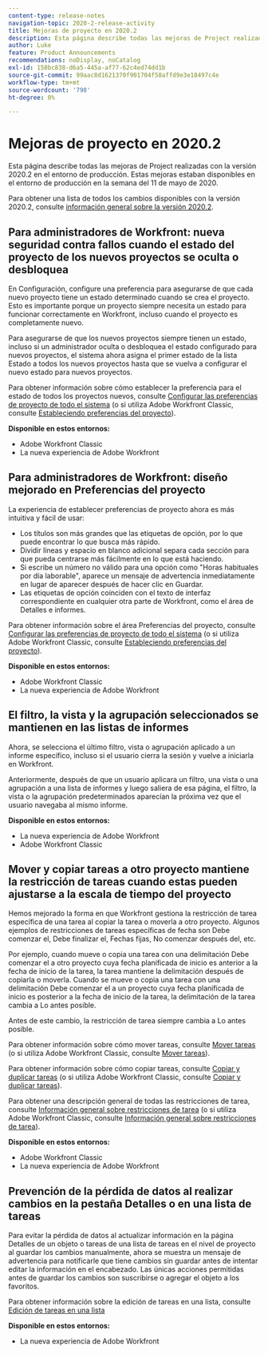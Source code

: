 ```yaml
---
content-type: release-notes
navigation-topic: 2020-2-release-activity
title: Mejoras de proyecto en 2020.2
description: Esta página describe todas las mejoras de Project realizadas con la versión 2020.2 en el entorno de producción. Estas mejoras estaban disponibles en el entorno de producción en la semana del 11 de mayo de 2020.
author: Luke
feature: Product Announcements
recommendations: noDisplay, noCatalog
exl-id: 150bc838-d6a5-445a-af77-62c4ed74dd1b
source-git-commit: 99aac8d1621370f901704f58affd9e3e18497c4e
workflow-type: tm+mt
source-wordcount: '798'
ht-degree: 0%

---
```


# Mejoras de proyecto en 2020.2

Esta página describe todas las mejoras de Project realizadas con la versión 2020.2 en el entorno de producción. Estas mejoras estaban disponibles en el entorno de producción en la semana del 11 de mayo de 2020.

Para obtener una lista de todos los cambios disponibles con la versión 2020.2, consulte [información general sobre la versión 2020.2](../../../product-announcements/product-releases/2020.2.-release-activity/2020-2-release-overview.md).

## Para administradores de Workfront: nueva seguridad contra fallos cuando el estado del proyecto de los nuevos proyectos se oculta o desbloquea

En Configuración, configure una preferencia para asegurarse de que cada nuevo proyecto tiene un estado determinado cuando se crea el proyecto. Esto es importante porque un proyecto siempre necesita un estado para funcionar correctamente en Workfront, incluso cuando el proyecto es completamente nuevo.

Para asegurarse de que los nuevos proyectos siempre tienen un estado, incluso si un administrador oculta o desbloquea el estado configurado para nuevos proyectos, el sistema ahora asigna el primer estado de la lista Estado a todos los nuevos proyectos hasta que se vuelva a configurar el nuevo estado para nuevos proyectos.

Para obtener información sobre cómo establecer la preferencia para el estado de todos los proyectos nuevos, consulte [Configurar las preferencias de proyecto de todo el sistema](../../../administration-and-setup/set-up-workfront/configure-system-defaults/set-project-preferences.md) (o si utiliza Adobe Workfront Classic, consulte [Estableciendo preferencias del proyecto](https://one.workfront.com/s/article/Setting-Project-Preferences-1883392298)).

**Disponible en estos entornos:**

* Adobe Workfront Classic
* La nueva experiencia de Adobe Workfront

## Para administradores de Workfront: diseño mejorado en Preferencias del proyecto

La experiencia de establecer preferencias de proyecto ahora es más intuitiva y fácil de usar:

* Los títulos son más grandes que las etiquetas de opción, por lo que puede encontrar lo que busca más rápido.
* Dividir líneas y espacio en blanco adicional separa cada sección para que pueda centrarse más fácilmente en lo que está haciendo.
* Si escribe un número no válido para una opción como &quot;Horas habituales por día laborable&quot;, aparece un mensaje de advertencia inmediatamente en lugar de aparecer después de hacer clic en Guardar.
* Las etiquetas de opción coinciden con el texto de interfaz correspondiente en cualquier otra parte de Workfront, como el área de Detalles e informes.

Para obtener información sobre el área Preferencias del proyecto, consulte [Configurar las preferencias de proyecto de todo el sistema](../../../administration-and-setup/set-up-workfront/configure-system-defaults/set-project-preferences.md) (o si utiliza Adobe Workfront Classic, consulte [Estableciendo preferencias del proyecto](https://one.workfront.com/s/article/Setting-Project-Preferences-1883392298)).

**Disponible en estos entornos:**

* Adobe Workfront Classic
* La nueva experiencia de Adobe Workfront

## El filtro, la vista y la agrupación seleccionados se mantienen en las listas de informes

Ahora, se selecciona el último filtro, vista o agrupación aplicado a un informe específico, incluso si el usuario cierra la sesión y vuelve a iniciarla en Workfront.

Anteriormente, después de que un usuario aplicara un filtro, una vista o una agrupación a una lista de informes y luego saliera de esa página, el filtro, la vista o la agrupación predeterminados aparecían la próxima vez que el usuario navegaba al mismo informe.

**Disponible en estos entornos:**

* La nueva experiencia de Adobe Workfront
* Adobe Workfront Classic

## Mover y copiar tareas a otro proyecto mantiene la restricción de tareas cuando estas pueden ajustarse a la escala de tiempo del proyecto

Hemos mejorado la forma en que Workfront gestiona la restricción de tarea específica de una tarea al copiar la tarea o moverla a otro proyecto. Algunos ejemplos de restricciones de tareas específicas de fecha son Debe comenzar el, Debe finalizar el, Fechas fijas, No comenzar después del, etc.

Por ejemplo, cuando mueve o copia una tarea con una delimitación Debe comenzar el a otro proyecto cuya fecha planificada de inicio es anterior a la fecha de inicio de la tarea, la tarea mantiene la delimitación después de copiarla o moverla. Cuando se mueve o copia una tarea con una delimitación Debe comenzar el a un proyecto cuya fecha planificada de inicio es posterior a la fecha de inicio de la tarea, la delimitación de la tarea cambia a Lo antes posible.

Antes de este cambio, la restricción de tarea siempre cambia a Lo antes posible.

Para obtener información sobre cómo mover tareas, consulte [Mover tareas](../../../manage-work/tasks/manage-tasks/move-tasks.md) (o si utiliza Adobe Workfront Classic, consulte [Mover tareas](https://one.workfront.com/s/article/Moving-Tasks-2081996259)).

Para obtener información sobre cómo copiar tareas, consulte [Copiar y duplicar tareas](../../../manage-work/tasks/manage-tasks/copy-and-duplicate-tasks.md) (o si utiliza Adobe Workfront Classic, consulte [Copiar y duplicar tareas](https://one.workfront.com/s/article/Copy-and-Duplicate-Tasks-218695605)).

Para obtener una descripción general de todas las restricciones de tarea, consulte [Información general sobre restricciones de tarea](../../../manage-work/tasks/task-constraints/task-constraint-overview.md) (o si utiliza Adobe Workfront Classic, consulte [Información general sobre restricciones de tarea](https://one.workfront.com/s/article/Task-Constraint-Overview-453396848)).

**Disponible en estos entornos:**

* Adobe Workfront Classic
* La nueva experiencia de Adobe Workfront

## Prevención de la pérdida de datos al realizar cambios en la pestaña Detalles o en una lista de tareas

Para evitar la pérdida de datos al actualizar información en la página Detalles de un objeto o tareas de una lista de tareas en el nivel de proyecto al guardar los cambios manualmente, ahora se muestra un mensaje de advertencia para notificarle que tiene cambios sin guardar antes de intentar editar la información en el encabezado. Las únicas acciones permitidas antes de guardar los cambios son suscribirse o agregar el objeto a los favoritos.

Para obtener información sobre la edición de tareas en una lista, consulte [Edición de tareas en una lista](../../../manage-work/tasks/manage-tasks/edit-tasks-in-a-list.md)

**Disponible en estos entornos:**

* La nueva experiencia de Adobe Workfront

